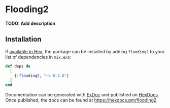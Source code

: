 # Flooding2

**TODO: Add description**

## Installation

If [available in Hex](https://hex.pm/docs/publish), the package can be installed
by adding `flooding2` to your list of dependencies in `mix.exs`:

```elixir
def deps do
  [
    {:flooding2, "~> 0.1.0"}
  ]
end
```

Documentation can be generated with [ExDoc](https://github.com/elixir-lang/ex_doc)
and published on [HexDocs](https://hexdocs.pm). Once published, the docs can
be found at <https://hexdocs.pm/flooding2>.

